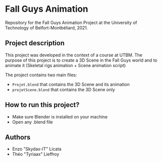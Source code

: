 # Fall Guys Animation
Repository for the Fall Guys Animation Project at the University of Technology of Belfort-Montbéliard, 2021.

## Project description 
This project was developed in the context of a course at UTBM. The purpose of this project is to create a 3D Scene in the Fall Guys world and to animate it (Skeletal rigs animation + Scene animation script)

The project contains two main files: 
- `Projet.blend` that contains the 3D Scene and its animation 
- `projetScene.blend` that contains the 3D Scene only

## How to run this project?
- Make sure Blender is installed on your machine
- Open any .blend file

## Authors
- Enzo "Skydax-IT" Licata
- Théo "Tyriaax" Lieffroy


